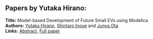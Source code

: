 <h2>Papers by Yutaka Hirano:</h2>
<p>
<b>Title:</b> Model-based Development of Future Small EVs using Modelica<br />
<b>Authors:</b> <a href="../authors/author_135.html">Yutaka Hirano</a>, <a href="../authors/author_139.html">Shintaro Inoue</a> and <a href="../authors/author_233.html">Junya Ota</a><br />
<b>Links:</b> <a href="../abstracts/abstract_7.pdf">Abstract</a>, <a href="../submissions/ECP1409663_HiranoInoueOta.pdf">Full paper</a>
</p>